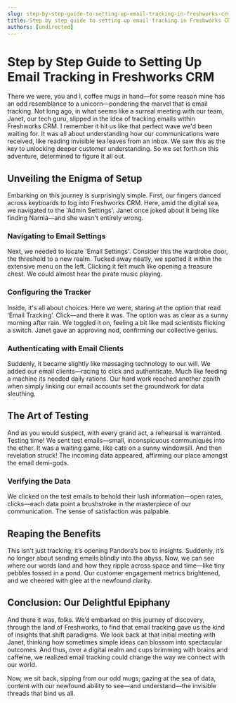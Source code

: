 ```yaml
---
slug: step-by-step-guide-to-setting-up-email-tracking-in-freshworks-crm
title: Step by step guide to setting up email tracking in Freshworks CRM
authors: [undirected]
---
```


# Step by Step Guide to Setting Up Email Tracking in Freshworks CRM

There we were, you and I, coffee mugs in hand—for some reason mine has an odd resemblance to a unicorn—pondering the marvel that is email tracking. Not long ago, in what seems like a surreal meeting with our team, Janet, our tech guru, slipped in the idea of tracking emails within Freshworks CRM. I remember it hit us like that perfect wave we'd been waiting for. It was all about understanding how our communications were received, like reading invisible tea leaves from an inbox. We saw this as the key to unlocking deeper customer understanding. So we set forth on this adventure, determined to figure it all out.

## Unveiling the Enigma of Setup

Embarking on this journey is surprisingly simple. First, our fingers danced across keyboards to log into Freshworks CRM. Here, amid the digital sea, we navigated to the 'Admin Settings'. Janet once joked about it being like finding Narnia—and she wasn't entirely wrong.

### Navigating to Email Settings

Next, we needed to locate 'Email Settings'. Consider this the wardrobe door, the threshold to a new realm. Tucked away neatly, we spotted it within the extensive menu on the left. Clicking it felt much like opening a treasure chest. We could almost hear the pirate music playing. 

### Configuring the Tracker

Inside, it's all about choices. Here we were, staring at the option that read ‘Email Tracking’. Click—and there it was. The option was as clear as a sunny morning after rain. We toggled it on, feeling a bit like mad scientists flicking a switch. Janet gave an approving nod, confirming our collective genius.

### Authenticating with Email Clients

Suddenly, it became slightly like massaging technology to our will. We added our email clients—racing to click and authenticate. Much like feeding a machine its needed daily rations. Our hard work reached another zenith when simply linking our email accounts set the groundwork for data sleuthing.

## The Art of Testing

And as you would suspect, with every grand act, a rehearsal is warranted. Testing time! We sent test emails—small, inconspicuous communiqués into the ether. It was a waiting game, like cats on a sunny windowsill. And then revelation struck! The incoming data appeared, affirming our place amongst the email demi-gods.

### Verifying the Data

We clicked on the test emails to behold their lush information—open rates, clicks—each data point a brushstroke in the masterpiece of our communication. The sense of satisfaction was palpable.

## Reaping the Benefits

This isn't just tracking; it’s opening Pandora’s box to insights. Suddenly, it’s no longer about sending emails blindly into the abyss. Now, we can see where our words land and how they ripple across space and time—like tiny pebbles tossed in a pond. Our customer engagement metrics brightened, and we cheered with glee at the newfound clarity.

## Conclusion: Our Delightful Epiphany

And there it was, folks. We’d embarked on this journey of discovery, through the land of Freshworks, to find that email tracking gave us the kind of insights that shift paradigms. We look back at that initial meeting with Janet, thinking how sometimes simple ideas can blossom into spectacular outcomes. And thus, over a digital realm and cups brimming with brains and caffeine, we realized email tracking could change the way we connect with our world.

Now, we sit back, sipping from our odd mugs, gazing at the sea of data, content with our newfound ability to see—and understand—the invisible threads that bind us all.